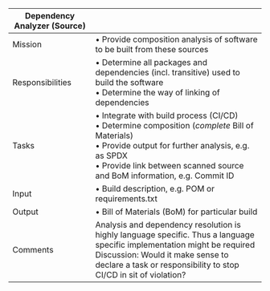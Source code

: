 | Dependency Analyzer (Source)          | |
| ---------------- | ------------------------------------------------ |
| Mission          | • Provide composition analysis of software to be built from these sources |
| Responsibilities | • Determine all packages and dependencies (incl. transitive) used to build the software<br>• Determine the way of linking of dependencies  |
| Tasks            | • Integrate with build process (CI/CD)<br>• Determine composition (_complete_ Bill of Materials)<br>• Provide output for further analysis, e.g. as SPDX<br>• Provide link between scanned source and BoM information, e.g. Commit ID  |
| Input            | • Build description, e.g. POM or requirements.txt   |
| Output           | • Bill of Materials (BoM) for particular build   |
| Comments         | Analysis and dependency resolution is highly language specific. Thus a language specific implementation might be required<br>Discussion: Would it make sense to declare a task or responsibility to stop CI/CD in sit of violation? |